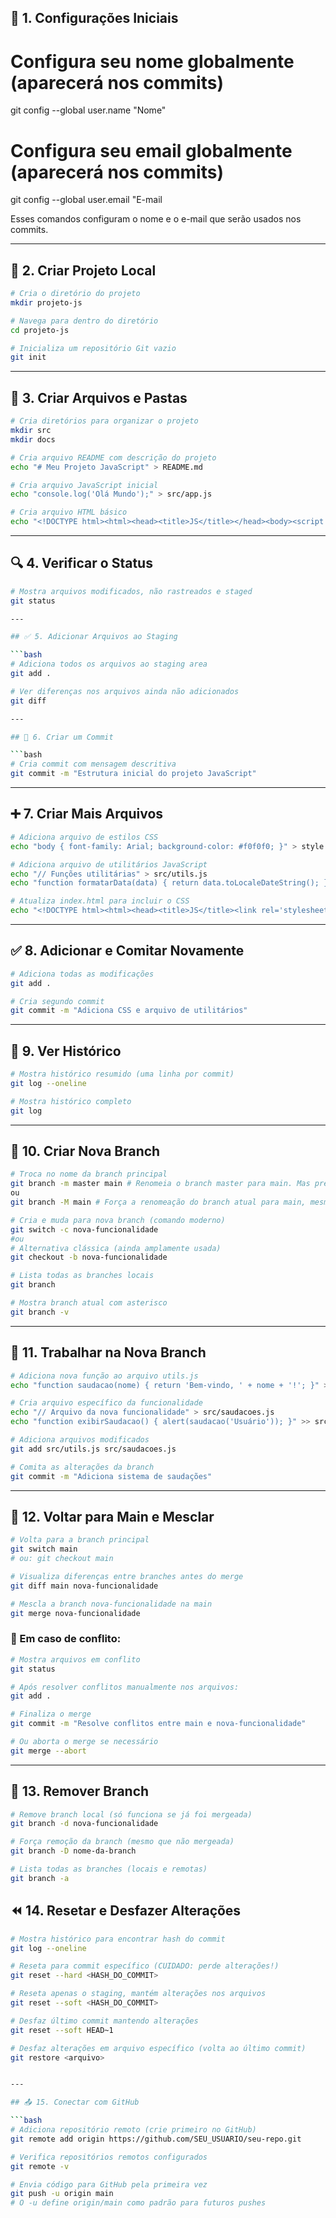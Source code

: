 ## 📌 1. Configurações Iniciais

# Configura seu nome globalmente (aparecerá nos commits)

git config --global user.name "Nome"

# Configura seu email globalmente (aparecerá nos commits)

git config --global user.email "E-mail

Esses comandos configuram o nome e o e-mail que serão usados nos commits.

---

## 📁 2. Criar Projeto Local

```bash
# Cria o diretório do projeto
mkdir projeto-js

# Navega para dentro do diretório
cd projeto-js

# Inicializa um repositório Git vazio
git init
```

---

## 📄 3. Criar Arquivos e Pastas

```bash
# Cria diretórios para organizar o projeto
mkdir src
mkdir docs

# Cria arquivo README com descrição do projeto
echo "# Meu Projeto JavaScript" > README.md

# Cria arquivo JavaScript inicial
echo "console.log('Olá Mundo');" > src/app.js

# Cria arquivo HTML básico
echo "<!DOCTYPE html><html><head><title>JS</title></head><body><script src='src/app.js'></script></body></html>" > index.html
```

---

## 🔍 4. Verificar o Status

```bash
# Mostra arquivos modificados, não rastreados e staged
git status

---

## ✅ 5. Adicionar Arquivos ao Staging

```bash
# Adiciona todos os arquivos ao staging area
git add .

# Ver diferenças nos arquivos ainda não adicionados
git diff

---

## 💾 6. Criar um Commit

```bash
# Cria commit com mensagem descritiva
git commit -m "Estrutura inicial do projeto JavaScript"
```

---

## ➕ 7. Criar Mais Arquivos

```bash
# Adiciona arquivo de estilos CSS
echo "body { font-family: Arial; background-color: #f0f0f0; }" > style.css

# Adiciona arquivo de utilitários JavaScript
echo "// Funções utilitárias" > src/utils.js
echo "function formatarData(data) { return data.toLocaleDateString(); }" >> src/utils.js

# Atualiza index.html para incluir o CSS
echo "<!DOCTYPE html><html><head><title>JS</title><link rel='stylesheet' href='style.css'></head><body><script src='src/app.js'></script></body></html>" > index.html
```

---

## ✅ 8. Adicionar e Comitar Novamente

```bash
# Adiciona todas as modificações
git add .

# Cria segundo commit
git commit -m "Adiciona CSS e arquivo de utilitários"
```

---

## 🧾 9. Ver Histórico

```bash
# Mostra histórico resumido (uma linha por commit)
git log --oneline

# Mostra histórico completo
git log

```

---

## 🌿 10. Criar Nova Branch

```bash
# Troca no nome da branch principal
git branch -m master main # Renomeia o branch master para main. Mas precisa estar na master para isso
ou
git branch -M main # Força a renomeação do branch atual para main, mesmo que main já exista (ele sobrescreve).

# Cria e muda para nova branch (comando moderno)
git switch -c nova-funcionalidade
#ou
# Alternativa clássica (ainda amplamente usada)
git checkout -b nova-funcionalidade

# Lista todas as branches locais
git branch

# Mostra branch atual com asterisco
git branch -v
```

---

## 🧪 11. Trabalhar na Nova Branch

```bash
# Adiciona nova função ao arquivo utils.js
echo "function saudacao(nome) { return 'Bem-vindo, ' + nome + '!'; }" >> src/utils.js

# Cria arquivo específico da funcionalidade
echo "// Arquivo da nova funcionalidade" > src/saudacoes.js
echo "function exibirSaudacao() { alert(saudacao('Usuário')); }" >> src/saudacoes.js

# Adiciona arquivos modificados
git add src/utils.js src/saudacoes.js

# Comita as alterações da branch
git commit -m "Adiciona sistema de saudações"
```

---

## 🔀 12. Voltar para Main e Mesclar

```bash
# Volta para a branch principal
git switch main
# ou: git checkout main

# Visualiza diferenças entre branches antes do merge
git diff main nova-funcionalidade

# Mescla a branch nova-funcionalidade na main
git merge nova-funcionalidade
```

### 🚨 Em caso de conflito:

```bash
# Mostra arquivos em conflito
git status

# Após resolver conflitos manualmente nos arquivos:
git add .

# Finaliza o merge
git commit -m "Resolve conflitos entre main e nova-funcionalidade"

# Ou aborta o merge se necessário
git merge --abort
```

---

## 🧹 13. Remover Branch

```bash
# Remove branch local (só funciona se já foi mergeada)
git branch -d nova-funcionalidade

# Força remoção da branch (mesmo que não mergeada)
git branch -D nome-da-branch

# Lista todas as branches (locais e remotas)
git branch -a
```

## ⏪ 14. Resetar e Desfazer Alterações

```bash
# Mostra histórico para encontrar hash do commit
git log --oneline

# Reseta para commit específico (CUIDADO: perde alterações!)
git reset --hard <HASH_DO_COMMIT>

# Reseta apenas o staging, mantém alterações nos arquivos
git reset --soft <HASH_DO_COMMIT>

# Desfaz último commit mantendo alterações
git reset --soft HEAD~1

# Desfaz alterações em arquivo específico (volta ao último commit)
git restore <arquivo>


---

## 📤 15. Conectar com GitHub

```bash
# Adiciona repositório remoto (crie primeiro no GitHub)
git remote add origin https://github.com/SEU_USUARIO/seu-repo.git

# Verifica repositórios remotos configurados
git remote -v

# Envia código para GitHub pela primeira vez
git push -u origin main
# O -u define origin/main como padrão para futuros pushes
```
